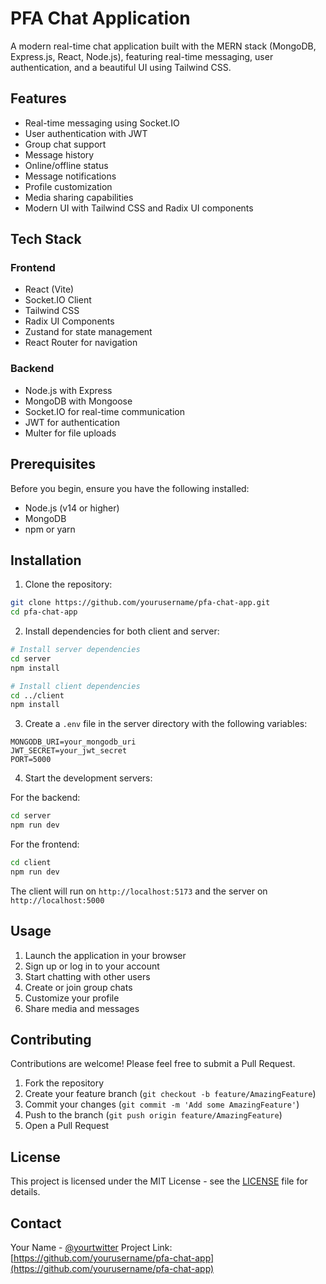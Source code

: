 # PFA Chat Application

A modern real-time chat application built with the MERN stack (MongoDB, Express.js, React, Node.js), featuring real-time messaging, user authentication, and a beautiful UI using Tailwind CSS.

## Features

- Real-time messaging using Socket.IO
- User authentication with JWT
- Group chat support
- Message history
- Online/offline status
- Message notifications
- Profile customization
- Media sharing capabilities
- Modern UI with Tailwind CSS and Radix UI components

## Tech Stack

### Frontend
- React (Vite)
- Socket.IO Client
- Tailwind CSS
- Radix UI Components
- Zustand for state management
- React Router for navigation

### Backend
- Node.js with Express
- MongoDB with Mongoose
- Socket.IO for real-time communication
- JWT for authentication
- Multer for file uploads

## Prerequisites

Before you begin, ensure you have the following installed:
- Node.js (v14 or higher)
- MongoDB
- npm or yarn

## Installation

1. Clone the repository:
```bash
git clone https://github.com/yourusername/pfa-chat-app.git
cd pfa-chat-app
```

2. Install dependencies for both client and server:
```bash
# Install server dependencies
cd server
npm install

# Install client dependencies
cd ../client
npm install
```

3. Create a `.env` file in the server directory with the following variables:
```env
MONGODB_URI=your_mongodb_uri
JWT_SECRET=your_jwt_secret
PORT=5000
```

4. Start the development servers:

For the backend:
```bash
cd server
npm run dev
```

For the frontend:
```bash
cd client
npm run dev
```

The client will run on `http://localhost:5173` and the server on `http://localhost:5000`

## Usage

1. Launch the application in your browser
2. Sign up or log in to your account
3. Start chatting with other users
4. Create or join group chats
5. Customize your profile
6. Share media and messages

## Contributing

Contributions are welcome! Please feel free to submit a Pull Request.

1. Fork the repository
2. Create your feature branch (`git checkout -b feature/AmazingFeature`)
3. Commit your changes (`git commit -m 'Add some AmazingFeature'`)
4. Push to the branch (`git push origin feature/AmazingFeature`)
5. Open a Pull Request

## License

This project is licensed under the MIT License - see the [LICENSE](LICENSE) file for details.

## Contact

Your Name - [@yourtwitter](https://twitter.com/yourtwitter)
Project Link: [https://github.com/yourusername/pfa-chat-app](https://github.com/yourusername/pfa-chat-app)